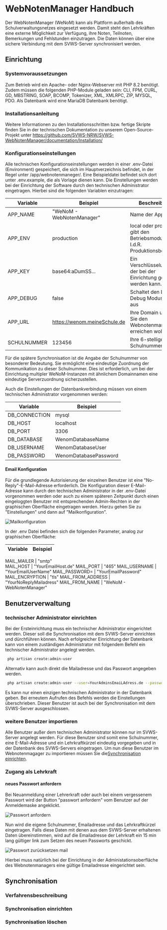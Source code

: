 # WebNotenManager Handbuch


Der WebNotenManager (WeNoM) kann als Plattform außerhalb des Schulverwaltungsnetzes eingesetzt werden. Damit steht den Lehrkräften eine externe Möglichkeit zur Verfügung, ihre Noten, Teilnoten, Bemerkungen und Fehlstunden einzutragen. Die Daten können über eine sichere Verbindung mit dem SVWS-Server synchronisiert werden.

## Einrichtung 

### Systemvoraussetzungen

Zum Betrieb wird ein Apache- oder Nginx-Webserver mit PHP 8.2 benötigt. Zudem müssen die folgenden PHP-Module geladen sein: CLI, FPM, CURL, GD, MBSTRING, SOAP, BCOMP, Tokenizer, XML, XMLRPC, ZIP, MYSQL, PDO. Als Datenbank wird eine MariaDB Datenbank benötigt.

### Installationsanleitung

Weitere Informationen zu den Installationsschritten bzw. fertige Skripte finden Sie in der technischen Dokumentation zu unserem Open-Source-Projekt unter https://github.com/SVWS-NRW/SVWS-WebNotenManager/documentation/Installation/

### Konfigurationseinstellungen

Alle technischen Konfigurationseinstellungen werden in einer .env-Datei (Environment) gespeichert, die sich im Hauptverzeichnis befindet, in der Regel unter /app/webnotenmaneger/. Eine Beispieldatei befindet sich dort unter .env.example, die als Vorlage dienen kann. Die Einstellungen werden bei der Einrichtung der Software durch den technischen Administrator eingetragen. Hierbei sind die folgenden Variablen einzutragen: 

Variable    | Beispiel                      | Beschreibung
--------    | --------                      | ------------
APP_NAME    |"WeNoM - WebNotenManager"      | Name der Applikation 
APP_ENV     | production                    | local oder production gibt den Betriebsmodus an. I.d.R. Produktionsbetrieb
APP_KEY     | base64:aDumSS...              | Ein Verschlüsselungskey, der bei der Einrichtung generiert werden kann.
APP_DEBUG   | false                         | Schaltet den Laravell Debug Modus ein / aus 
APP_URL     | https://wenom.meineSchule.de  | Ihre Domain unter der Sie den Webnotenmanager erreichen wollen.
SCHULNUMMER | 123456                        | Ihre 6-stellige NRW-Schulnummer 

Für die spätere Synchronisation ist die Angabe der Schulnummer von besonderer Bedeutung. Sie ermöglicht eine eindeutige Zuordnung der Kommunikation zu dieser Schulnummer. Dies ist erforderlich, um bei der Einrichtung multipler WeNoM-Instanzen mit ähnlichem Domainnamen eine eindeutige Serverzuordnung sicherzustellen. 

Auch die Einstellungen der Datenbankverbindung müssen von einem technischen Administrator vorgenommen werden: 

Variable | Beispiel  
-------- | -------- 
DB_CONNECTION   | mysql
DB_HOST         | localhost
DB_PORT         | 3306
DB_DATABASE     | WenomDatabaseName
DB_USERNAME     | WenomDatabaseUser
DB_PASSWORD     | WenomDatabasePassword


#### Email Konfiguration 

Für die grundlegende Autorisierung der einzelnen Benutzer ist eine "No-Reply"-E-Mail-Adresse erforderlich. Die Konfiguration dieser E-Mail-Adresse kann durch den technischen Administrator in der .env-Datei vorgenommen werden oder auch zu einem späteren Zeitpunkt durch einen eingeloggten Benutzer mit entsprechenden Admin-Rechten in der graphischen Oberfläche eingetragen werden. Hierzu gehen Sie zu "Einstellungen" und dann auf "Mailkonfiguration". 


![Mailkonfiguration](graphics/Synchronisation_Einrichtung.png)


In der .env Datei befinden sich die folgenden Parameter, analog zur graphischen Oberfläche: 


Variable    | Beispiel                      
--------    | --------                     

MAIL_MAILER         | "smtp"                        
MAIL_HOST           | "YourEmailHost.de"
MAIL_PORT           | "465"
MAIL_USERNAME       | "YourEmailUserName"
MAIL_PASSWORD=      | "YourEmailPassword"
MAIL_ENCRYPTION     | "tls"
MAIL_FROM_ADDRESS   | "YourNoReplyMailadress"
MAIL_FROM_NAME      | "WeNoM - WebNotenManager"


## Benutzerverwaltung 

### technischer Administrator einrichten

Bei der Ersteinrichtung muss ein technischer Administrator eingerichtet werden. Dieser soll die Synchronisation mit dem SVWS-Server einrichten und dürchführen können. Nach erfolgreicher Einrichtung der Datenbank kann von einem zuständigen Administrator mit folgendem Befehl ein technischer Administrator angelegt werden. 

```bash 
 php artisan create:admin-user
```
Alternativ kann auch direkt die Mailadresse und das Passwort angegeben werden.

```bash 
 php artisan create:admin-user --user=YourAdminsEmaiLAdress.de --password=YourAdminPassword
```

Es kann nur einen einzigen technischen Administrator in der Datenbank geben. Bei erneutem Aufrufen des Befehls werden die Einstellungen überschrieben. Dieser Benutzer ist auch bei der Synchronisation mit dem SVWS-Server ausgeschlossen. 

### weitere Benutzer importieren

Alle Benutzer außer dem technischen Administrator können nur im SVWS-Server angelegt werden. Für diese Benutzer sind somit eine Schulnummer, eine E-Mail-Adresse und ein Lehrkraftkürzel eindeutig vorgegeben und in der Datenbank des SVWS-Servers eingetragen. Um nun diese Benutzer im Webnotenmagager zu importieren müssen Sie die[Synchronisation einrichten](#Synchronisation-einrichten).

### Zugang als Lehrkraft

#### neues Passwort anfordern

Bei Neuanmeldung einer Lehrerkraft oder auch bei einem vergessenem Passwort wird der Button "passwort anfordern" vom Benutzer auf der Anmeldemaske angeklickt. 

![Passwort anfordern](./graphics/pw_anfordern.png)

Nun wird die eigene Schulnummer, Emailadresse und das Lehrkraftkürzel eingetragen. Falls diese Daten mit denen aus dem SVWS-Server erhaltenen Daten übereinstimmen, wird auf die Emailadresse der Lehrkraft ein 15 min lang gültiger link zum Setzen des neuen Passworts geschickt. 

![Passwort zurücksetzen mail](./graphics/mail.png)

Hierbei muss natürlich bei der Einrichtung in der Administationsoberfläche des Webnotenmanagers eine gültige Emailadresse eingerichtet sein. 


## Synchronisation

### Verfahrensbeschreibung

### Synchronisation einrichten

### Synchronisation löschen



 

